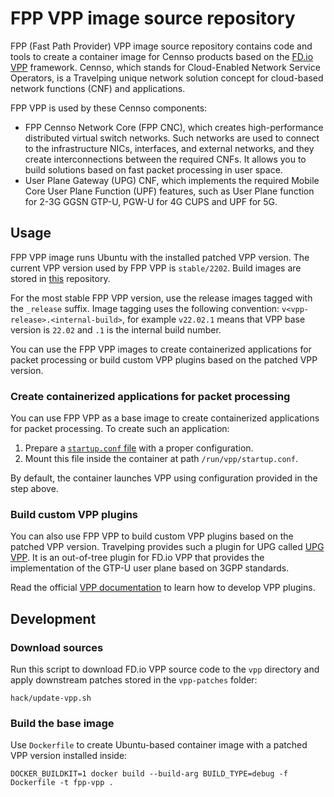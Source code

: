 # FPP VPP image source repository

FPP (Fast Path Provider) VPP image source repository contains code and tools to create a container image for Cennso products
based on the [FD.io VPP](https://s3-docs.fd.io/vpp/22.02/) framework. Cennso, which stands for Cloud-Enabled Network Service
Operators, is a Travelping unique network solution concept for cloud-based network functions (CNF) and applications.

FPP VPP is used by these Cennso components:

- FPP Cennso Network Core (FPP CNC), which creates high-performance distributed virtual switch networks. Such networks are used to connect to
 the infrastructure NICs, interfaces, and external networks, and they create interconnections between the required CNFs. It allows you to build solutions
  based on fast packet processing in user space.
- User Plane Gateway (UPG) CNF, which implements the required Mobile Core User Plane Function (UPF) features, such as User Plane function
  for 2-3G GGSN GTP-U, PGW-U for 4G CUPS and UPF for 5G.

## Usage

FPP VPP image runs Ubuntu with the installed patched VPP version. The current VPP version used by FPP VPP is `stable/2202`.
Build images are stored in [this](https://quay.io/repository/travelping/fpp-vpp?tab=tags) repository.

For the most stable FPP VPP version, use the release images tagged with the `_release` suffix.
Image tagging uses the following convention: `v<vpp-release>.<internal-build>`, for example `v22.02.1` means that VPP base version is `22.02`
and `.1` is the internal build number.

You can use the FPP VPP images to create containerized applications for packet processing or build custom VPP plugins based on the patched VPP version.

### Create containerized applications for packet processing

You can use FPP VPP as a base image to create containerized applications for packet processing. To create such an application:
1. Prepare a [`startup.conf` file](https://my-vpp-docs.readthedocs.io/en/latest/gettingstarted/users/configuring/startup.html) with a proper configuration.
2. Mount this file inside the container at path `/run/vpp/startup.conf`.

By default, the container launches VPP using configuration provided in the step above.

### Build custom VPP plugins

You can also use FPP VPP to build custom VPP plugins based on the patched VPP version.
Travelping provides such a plugin for UPG called [UPG VPP](https://github.com/travelping/upg-vpp). It is an out-of-tree plugin for FD.io VPP that provides the implementation of the GTP-U user plane based on 3GPP standards.

Read the official [VPP documentation](https://fdio-vpp.readthedocs.io/en/latest/gettingstarted/developers/add_plugin.html) to learn how to develop VPP plugins.

## Development

### Download sources

Run this script to download FD.io VPP source code to the `vpp` directory and apply downstream patches stored in the `vpp-patches` folder:

```
hack/update-vpp.sh
```

### Build the base image

Use `Dockerfile` to create Ubuntu-based container image with a patched VPP version installed inside:

```
DOCKER_BUILDKIT=1 docker build --build-arg BUILD_TYPE=debug -f Dockerfile -t fpp-vpp .
```
